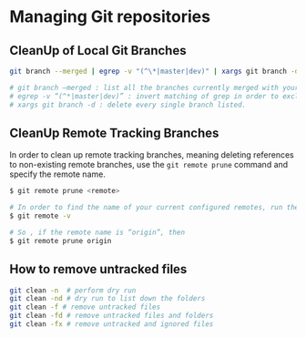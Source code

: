 # Managing Git repositories

## CleanUp of Local Git Branches

```sh
git branch --merged | egrep -v "(^\*|master|dev)" | xargs git branch -d

# git branch –merged : list all the branches currently merged with your current checked out branch;
# egrep -v “(^*|master|dev)” : invert matching of grep in order to exclude any branches that may be called “master” or “dev”
# xargs git branch -d : delete every single branch listed.
```

## CleanUp Remote Tracking Branches
In order to clean up remote tracking branches, meaning deleting references to non-existing remote branches, use the `git remote prune` command and specify the remote name.

```sh
$ git remote prune <remote>

# In order to find the name of your current configured remotes, run the “git remote” command with the “-v” option.
$ git remote -v

# So , if the remote name is “origin”, then
$ git remote prune origin
```

## How to remove untracked files 

```sh
git clean -n  # perform dry run
git clean -nd # dry run to list down the folders
git clean -f # remove untracked files
git clean -fd # remove untracked files and folders
git clean -fx # remove untracked and ignored files
```

